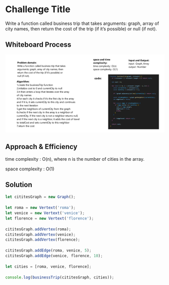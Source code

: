 # Challenge Title
Write a function called business trip that takes arguments: graph, array of city names, then return the cost of the trip (if it’s possible) or null (if not).

## Whiteboard Process
![](./images/graph-business-trip.png)

## Approach & Efficiency
time complexity :  O(n), where n is the number of cities in the array.

space complexity : O(1)

## Solution
```js
let cititesGraph = new Graph();

let roma = new Vertext('roma');
let venice = new Vertext('venice');
let florence = new Vertext('florence');

cititesGraph.addVertex(roma);
cititesGraph.addVertex(venice);
cititesGraph.addVertex(florence);

cititesGraph.addEdge(roma, venice, 5);
cititesGraph.addEdge(venice, florence, 10);

let cities = [roma, venice, florence];

console.log(businessTrip(cititesGraph, cities));

```
